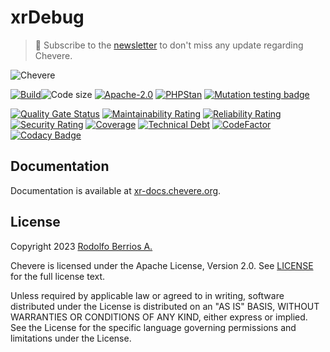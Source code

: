 # xrDebug

> 🔔 Subscribe to the [newsletter](https://chv.to/chevere-newsletter) to don't miss any update regarding Chevere.

![Chevere](chevere.svg)

[![Build](https://img.shields.io/github/actions/workflow/status/chevere/xr-server/test.yml?branch=0.8&style=flat-square)](https://github.com/chevere/xr-server/actions)![Code size](https://img.shields.io/github/languages/code-size/chevere/xr-server?style=flat-square)
[![Apache-2.0](https://img.shields.io/github/license/chevere/xr-server?style=flat-square)](LICENSE)
[![PHPStan](https://img.shields.io/badge/PHPStan-level%209-blueviolet?style=flat-square)](https://phpstan.org/)
[![Mutation testing badge](https://img.shields.io/endpoint?style=flat-square&url=https%3A%2F%2Fbadge-api.stryker-mutator.io%2Fgithub.com%2Fchevere%2Fxr-server%2F0.8)](https://dashboard.stryker-mutator.io/reports/github.com/chevere/xr-server/0.8)

[![Quality Gate Status](https://sonarcloud.io/api/project_badges/measure?project=chevere_xr-server&metric=alert_status)](https://sonarcloud.io/dashboard?id=chevere_xr-server)
[![Maintainability Rating](https://sonarcloud.io/api/project_badges/measure?project=chevere_xr-server&metric=sqale_rating)](https://sonarcloud.io/dashboard?id=chevere_xr-server)
[![Reliability Rating](https://sonarcloud.io/api/project_badges/measure?project=chevere_xr-server&metric=reliability_rating)](https://sonarcloud.io/dashboard?id=chevere_xr-server)
[![Security Rating](https://sonarcloud.io/api/project_badges/measure?project=chevere_xr-server&metric=security_rating)](https://sonarcloud.io/dashboard?id=chevere_xr-server)
[![Coverage](https://sonarcloud.io/api/project_badges/measure?project=chevere_xr-server&metric=coverage)](https://sonarcloud.io/dashboard?id=chevere_xr-server)
[![Technical Debt](https://sonarcloud.io/api/project_badges/measure?project=chevere_xr-server&metric=sqale_index)](https://sonarcloud.io/dashboard?id=chevere_xr-server)
[![CodeFactor](https://www.codefactor.io/repository/github/chevere/xr-server/badge)](https://www.codefactor.io/repository/github/chevere/xr-server)
[![Codacy Badge](https://app.codacy.com/project/badge/Grade/66dc8822bf674a08a43054b9a3700626)](https://www.codacy.com/gh/chevere/xr-server/dashboard)

## Documentation

Documentation is available at [xr-docs.chevere.org](https://xr-docs.chevere.org/).

## License

Copyright 2023 [Rodolfo Berrios A.](https://rodolfoberrios.com/)

Chevere is licensed under the Apache License, Version 2.0. See [LICENSE](LICENSE) for the full license text.

Unless required by applicable law or agreed to in writing, software distributed under the License is distributed on an "AS IS" BASIS, WITHOUT WARRANTIES OR CONDITIONS OF ANY KIND, either express or implied. See the License for the specific language governing permissions and limitations under the License.
